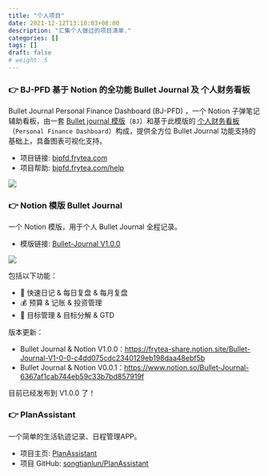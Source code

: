 ```yaml
---
title: "个人项目"
date: 2021-12-12T13:10:03+08:00
description: "汇集个人做过的项目清单."
categories: []
tags: []
draft: false
# weight: 5
---
```



### 👉 BJ-PFD 基于 Notion 的全功能 Bullet Journal 及 个人财务看板

Bullet Journal Personal Finance Dashboard (BJ-PFD) ，一个 Notion 子弹笔记辅助看板，由一套 [Bullet journal 模版](https://bjpfd.frytea.com/help/docs/tutoral-bj/intro)（`BJ`）和基于此模版的 [个人财务看板](https://bjpfd.frytea.com/help/docs/tutoral-pfd)（`Personal Finance Dashboard`）构成，提供全方位 Bullet Journal 功能支持的基础上，具备图表可视化支持。

- 项目链接: [bjpfd.frytea.com](https://bjpfd.frytea.com)
- 项目帮助: [bjpfd.frytea.com/help](https://bjpfd.frytea.com/help/)

![](https://imagehost-cdn.frytea.com/images/2021/09/10/2021-09-10-12.12.5671df52d28519e322.png)

### 👉 Notion 模版 Bullet Journal

一个 Notion 模版，用于个人 Bullet Journal 全程记录。

- 模版链接: [Bullet-Journal V1.0.0](https://www.notion.so/Bullet-Journal-6367af1cab744eb59c33b7bd857919f3)

![](https://imagehost-cdn.frytea.com/images/2021/07/09/2021-07-09-4.27.45cd70996af6424f4b.png)

包括以下功能：
- 📒 快速日记 & 每日复盘 & 每月复盘
- 💰 预算 & 记账 & 投资管理
- 🎯 目标管理 & 目标分解 & GTD

版本更新：

- Bullet Journal & Notion V1.0.0：https://frytea-share.notion.site/Bullet-Journal-V1-0-0-c4dd075cdc2340129eb198daa48ebf5b
- Bullet Journal & Notion V0.0.1：https://www.notion.so/Bullet-Journal-6367af1cab744eb59c33b7bd857919f

目前已经发布到 V1.0.0 了！


### 👉 PlanAssistant

一个简单的生活轨迹记录、日程管理APP。

- 项目主页: [PlanAssistant](https://dev.frytea.com/PlanAssistant/#/)
- 项目 GitHub: [songtianlun/PlanAssistant](https://github.com/songtianlun/PlanAssistant)